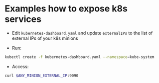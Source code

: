 Examples how to expose k8s services
===================================

* Edit `kubernetes-dashboard.yaml` and update `externalIPs` to the list of external IPs of your k8s minions

* Run:

```bash
kubectl create -f kubernetes-dashboard.yaml --namespace=kube-system
```

* Access:

```bash
curl $ANY_MINION_EXTERNAL_IP:9090
```

